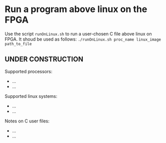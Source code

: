 # Run a program above linux on the FPGA #
Use the script `runOnLinux.sh` to run a user-chosen C file above linux on FPGA. It shoud be used as follows:
`./runOnLinux.sh proc_name linux_image path_to_file`

## UNDER CONSTRUCTION ##

Supported processors:
- ...
- ...

Supported linux systems:
- ...
- ...

Notes on C user files:
- ...
- ...
